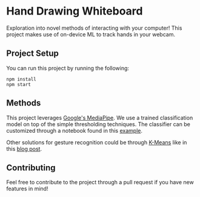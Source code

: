 # Hand Drawing Whiteboard

Exploration into novel methods of interacting with your computer! This project makes use of on-device ML to track hands in your webcam.

## Project Setup

You can run this project by running the following:

```
npm install
npm start
```

## Methods

This project leverages [Google's MediaPipe](https://ai.google.dev/edge/mediapipe/solutions/guide). We use a trained classification model on top of the simple thresholding techniques. The classifier can be customized through a notebook found in this [example](https://ai.google.dev/edge/mediapipe/solutions/customization/gesture_recognizer).

Other solutions for gesture recognition could be through [K-Means](https://en.wikipedia.org/wiki/K-means_clustering) like in this [blog post](https://deividasmaciejauskas.substack.com/p/classification-for-hand-pose-gestures?r=2813h6&utm_campaign=post&utm_medium=web&triedRedirect=true).

## Contributing

Feel free to contribute to the project through a pull request if you have new features in mind!
